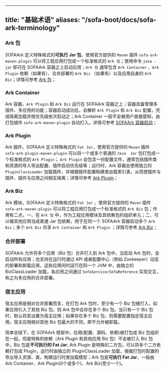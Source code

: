 
---
title: "基础术语"
aliases: "/sofa-boot/docs/sofa-ark-terminology"
---


### Ark 包
SOFAArk 定义特殊格式的**可执行 Jar 包**，使用官方提供的 `Maven` 插件 `sofa-ark-maven-plugin` 可以将工程应用打包成一个标准格式的 `Ark 包`；使用命令 `java -jar` 即可在 SOFAArk 容器之上启动应用；`Ark 包` 通常包含 `Ark Container` 、`Ark Plugin` 依赖（如果有）、合并部署的 `Ark Biz` （如果有）以及应用自身的 `Ark Biz`；详情可参考 [Ark 包](../sofa-ark-ark-jar)；

### Ark Container
Ark 容器，`Ark Plugin` 和 `Ark Biz` 运行在 SOFAArk 容器之上；容器具备管理多插件、多应用的功能；容器启动成功后，会解析 `Ark Plugin` 和 `Ark Biz` 配置，完成隔离加载并按优先级依次启动之；Ark Container 一般不会被用户直接感知，由打包插件 `sofa-ark-maven-plugin` 自动打入。详情可参考 [SOFAArk 容器启动](../sofa-ark-startup)；

### Ark Plugin
Ark 插件，SOFAArk 定义特殊格式的 `Fat Jar`，使用官方提供的 `Maven` 插件 `sofa-ark-plugin-maven-plugin` 可以将一个或多个普通的 `Java  Jar` 包打包成一个标准格式的 `Ark Plugin`； `Ark Plugin` 会包含一份配置文件，通常包括插件类和资源的导入导出配置、插件启动优先级等；运行时，Ark 容器会使用独立的 `PluginClassLoader` 加载插件，并根据插件配置构建类加载索引表，从而使插件与插件、插件与应用之间相互隔离；详情可参考 [Ark Plugin](../sofa-ark-ark-plugin)；

### Ark Biz
Ark 模块，SOFAArk 定义特殊格式的 `Fat Jar` ，使用官方提供的 `Maven` 插件 `sofa-ark-maven-plugin` 可以将工程应用打包成一个标准格式的 `Ark Biz` 包；作用有二点，一、在 `Ark 包` 中，作为工程应用模块及其依赖包的组织单元；二、可以被其他应用当成普通 Jar 包依赖，用于在同一个 SOFAArk 容器启动多个 `Ark Biz`；多个 `Ark Biz` 共享 `Ark Container` 和 `Ark Plugin` ；详情可参考 [Ark Biz](../sofa-ark-ark-biz)；

### 合并部署
SOFAArk 允许将多个应用（Biz 包）合并打入到 Ark 包中，当启动 Ark 包时，会启动所有应用；也支持在运行时通过 API 或者配置中心（例如 Zookeeper）动态的部署和卸载应用，这些应用同时运行在同一个 JVM 中，由独立的 BizClassLoader 加载，各应用之间通过 `SofaService/SofaReference` 实现交互，称之为多应用的合并部署。

### 宿主应用
宿主应用是相对合并部署而言，在打包 Ark 包时，至少有一个 Biz 包被打入，如果应用引入了其他 Biz 包，则 Ark 包中会存在多个 Biz 包。当只有一个 Biz 包时，默认将其设置为宿主应用；如果存在多个 Biz 包，则需要配置指定宿主应用。宿主应用相对其他 Biz 包最大的不同，即不允许被卸载。


简单总结下，在 SOFAArk 框架中，应用(配置、源码、依赖)被打包成 Biz 包组织在一起，但是特殊的依赖（Ark Plugin 和其他应用 Biz 包）不会被打入 Biz 包中，Biz 包是**不可执行的 Fat Jar**; Ark Plugin 是特殊的二方包，可以将多个二方依赖打包成 Plugin，运行时由独立的 PluginClassLoader 加载，根据打包时配置的导出导入资源、类，构建运行时类加载模型；Ark 包是**可执行 Fat Jar**，一般由 Ark Container、Ark Plugin(0个或多个)、Ark Biz(至少一个)。
